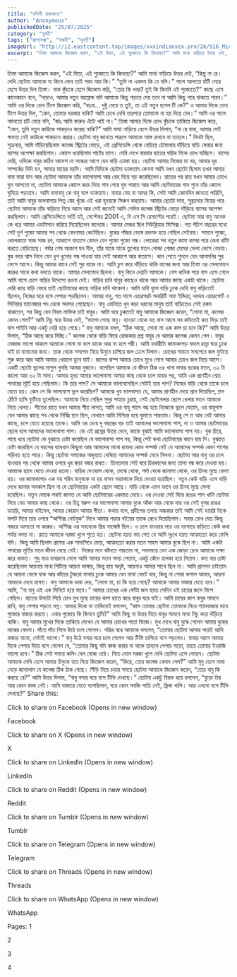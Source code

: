 ```yaml
---
title: "বন্দিনী রাজকন্যে"
author: "Anonymous"
publishedDate: "25/07/2025"
category: "যুবতী"
tags: ["গ্রুপসেক্স", "বান্ধবী", "যুবতী"]
imageUrl: "http://i2.eastcontent.top/images/xxxindiansex.pro/26/916_Middle_s.jpg"
excerpt: "তিস্তা আমাকে জিজ্ঞেস করল, “এই মিতা, এই পুজোতে কি কিনছো?” আমি মাথা নাড়িয়ে উত্তর দেই, “কিছু না রে। দেখি ছোটমা আমাকে যা কিনে দেবে তাই পরব আর কি।” “তুমি না একদম কি যে বলি।” গালে আলতো চাঁটি মেরে হেসে উত্..."
---
```


তিস্তা আমাকে জিজ্ঞেস করল, “এই মিতা, এই পুজোতে কি কিনছো?”
আমি মাথা নাড়িয়ে উত্তর দেই, “কিছু না রে। দেখি ছোটমা আমাকে যা কিনে দেবে তাই পরব আর কি।”
“তুমি না একদম কি যে বলি।”
গালে আলতো চাঁটি মেরে হেসে উত্তর দিল তিস্তা।
নাক কুঁচকে হেসে জিজ্ঞেস করি, “তোর কি খবর? তুই কি কিনবি এই পুজোতে?”
কাছে এসে কানেকানে বলে, “দাড়াও, আমার নতুন বয়ফ্রেন্ড যদি আমাকে কিছু পড়তে দেয় তবে না আমি কিছু পরে থাকতে পারব।”
আমি ওর দিকে চোখ টিপে জিজ্ঞেস করি, “বাঃবা… দুষ্টু মেয়ে ত তুই, তা এই নতুন ছাগল টি কে?”
ও আমার দিকে চোখ টিপে উত্তর দিল, “কেন, তোমার দরকার নাকি? আমি চেখে দেখি তারপরে তোমাকে না হয় দিয়ে দেব।”
আমি ওর গালে আলতো চটি মেরে বলি, “জাঃ আমি কারুর এঁটো খাই না।”
তিস্তা আমার দিকে চোখ কুঁচকে তাকিয়ে জিজ্ঞেস করে, “কেন, তুমি নতুন কাউকে পাকড়াও করেছ নাকি?”
আমি মাথা নাড়িয়ে হেসে উত্তর দিলাম, “না রে বাবা, আমার সেই ক্ষমতা নেই কাউকে পাকড়াও করার। ছোটমা বাবু জানতে পারলে আমাকে আস্ত রাখবে না তাহলে।”
দিনটা ছিল, শুক্রবার, আমি দাঁড়িয়েছিলাম কলেজ স্ট্রিটের মোড়ে, এই প্রেসিডেন্সি থেকে বেড়িয়ে চৌমাথায় দাঁড়িয়ে বাড়ি ফেরার জন্য বাসের অপেক্ষা করছিলাম। কোলে ধরেছিলাম পাটের ব্যাগ। দেরি দেখে বারবার হাতের ঘড়ির দিকে চোখ যাচ্ছিল। বাসের দেরি, ওদিকে বাবুর কঠিন আদেশ যে সন্ধ্যের আগে যেন বাড়ি ঢোকা হয়।
ছোটমা আমার নিজের মা নয়, আমার দূর সম্পর্কের দিদি হন, আমার মায়ের বয়সি। আমি দিদিকে ছোটমা ডাকতাম কেননা আমি যখন ছোটো ছিলাম তখন আমার বাবা মারা যান আর ছোটমা আমাকে তাঁর ভালোবাসা আর স্নেহ দিয়ে বড় করেছিলেন। রাতের পর রাত যখন আমার চোখে ঘুম আসতো না, ছোটমা আমাকে কোলে করে নিয়ে গান গেয়ে ঘুম পারাত আর আমি ছোটমায়ের গান শুনে তাঁর কোলে ঘুমিয়ে পড়তাম। আমি দাদাবাবু কে বাবু বলে ডাকতাম। বাবার স্নেহ বা আদর কি, সেটা আমি কোনদিন জানতে পারিনি, তাই আমি বাবুর ভালবাসায় পিতৃ স্নেহ খুঁজে এই খরা হৃদয়কে সিঞ্চন করতাম। আমার ছোটো দাদা, সুব্রতদার বিয়ের পরে ছোটমা আমাকে তাঁর বাড়িতে নিয়ে আসে আর সেই জন্যেই আমি সেদিন কলেজ স্ট্রিটের মোড়ে দাঁড়িয়ে বাসের অপেক্ষা করছিলাম।
আমি প্রেসিডেন্সিতে ভর্তি হই, সেপ্টেম্বর 2001 এ, বি এস সি রেসাল্টের পরেই। ছোটমা আর বাবু অনেক কে ধরে আমার এডমিসান করিয়ে দিয়েছিলেন কলেজে। আমার মেজর ছিল নিউক্লিয়ার ফিসিক্স।
গত পঁচিশ বছরের মধ্যে সেই দুর্গ পুজো আমার সব থেকে বেদনাময় কেটেছিল। বুকের পাঁজর ভেঙ্গে রক্তাক্ত হয়ে গেছিল সেইবার। সামনে পুজো, কোলকাতা সাজ সাজ রব, আকাশে বাতাসে কেমন যেন পুজো পুজো গন্ধ। লোকেরা সব নতুন জামা কাপর পরে কেনা কাঁটা করতে বেড়িয়েছে। বর্ষার শেষ আকাশ ঘন নীল, তাঁর মাঝে মাঝে তুলোর মতন পোজা পোজা মেঘের ভেলা ভেসে বেড়ায়। বুক ভরে শ্বাস নিলে যেন ধুপ ধুনোর গন্ধ পাওয়া যায় সেই আকাশে আর বাতাসে। কান পেতে শুনলে যেন আগমনির সুর ভেসে আসে। কিন্তু আমার কানে সেই সুর বাজে না।
আমি চুপ করে দাঁড়িয়ে থাকি বাসের জন্য আর তিস্তা ওর সেলফোনে কারুর সাথে কথা বলতে থাকে। আমার সেলফোন ছিলনা। বাবু কিনে দেয়নি আমাকে। বেশ খানিক পরে বাস এসে গেলে আমি বাসে চেপে বাড়ির উদেস্যে রওনা দেই।
বাড়ির চাবি বাবুর কাছেও থাকে আর আমার কাছে একটা থাকে। ছোটমা দেরি করে বাড়ি ফেরে তাই ছোটমায়ের কাছে বাড়ির চাবি থাকেনা। আমি চাবি খুলে বাড়ি ঢুকে দেখি বাবু বাড়িতেই ছিলেন, নিজের ঘরে বসে পেপার পড়ছিলেন। আমার বাবু, গত মাসে এয়ারপরট অথরিটি অফ ইন্ডিয়া, দমদম এয়ারপোর্ট এ সিনিয়ার ম্যানেজার পদ থেকে অবসর পেয়েছেন। বাবু এমনিতে খুব কড়া ধরনের মানুষ তাই বাড়িতেও সেই রকম থাকতেন, সব কিছু যেন নিয়ম মাফিক চাই বাবুর।
আমি ঘরে ঢুকতেই বাবু আমাকে জিজ্ঞেস করেন, “সোনা মা, কলেজ কেমন গেল?”
আমি নিচু স্বরে উত্তর দেই, “ভালো গেছে বাবু। হাওড়া থেকে যত বাস আসে সব কটাতেই কত ভিড় তাই বাস পাইনি আর একটু দেরি হয়ে গেছে।”
বাবু আমাকে বলল, “ঠিক আছে, সোনা মা এক কাপ চা হবে কি?”
আমি উত্তর দিলাম, “ঠিক আছে করে দিচ্ছি।”
কলেজ থেকে বাড়ি ফিরে রোজকার প্রশ্ন বাবুর যে আমার কলেজ কেমন গেল। বাবুর মেজাজ ভালো থাকলে আমাকে সোনা মা বলে ডাকে আর না হলে পরী।
আমি যথারীতি জামাকাপড় বদলে রান্না ঘরে ঢুকে যাই চা বানানোর জন্য। তাক থেকে সসপেন নিয়ে উনুনে চাপিয়ে জল ঢেলে দিলাম। চোখের সামনে সসপেনে জল ফুটতে শুরু করে আর আমি আমার খেয়ালে ডুবে যাই। জলের বাস্প আমার চোখে মুখে লেগে আমার চোখে জল নিয়ে আসে। একটি ছোটো ভুলের মাশুল গুনছি আমরা দুজনে। বলেছিল আমাকে যে জীবন ঠিক ৬৪ খানা দাবার ছকের মতন, ৩২ টা কালো আর ৩২ টা সাদা। আমার হৃদয় আমার ভালোবাসা আমার কাছ থেকে চলে যাবার পর, আমি এক প্রাণহীন শ্বেত পাথরের মূর্তি হয়ে গেছিলাম। কি তার পাপ? সে আমাকে ভালবেসেছিল সেটাই তার পাপ? নিজের বাড়ি থেকে তাকে চলে যেতে হয়। কেন সে কি ভালবেসে ভুল করেছিল? আমাকে খুব ভালবাসত যে, আমার প্রাণহীন দেহে প্রান দিয়েছিল, ম্লান ঠোঁটে হাসি ফুটিয়ে তুলেছিল। আমাকে নিয়ে গেছিল সুদুর পাহাড় চুরায়, সেই ছোটবেলার ছেলে খেলার মতন আমাকে নিয়ে খেলত। শীতের রাতে যখন আমার শীত লাগত, আমি ওর বাহু পাসে বদ্ধ হয়ে নিজেকে ভুলে যেতাম, ওর বাহুপাস যেন আমার কাছে সব থেকে নির্বিঘ্ন স্থান ছিল, যেখানে আমি নিশ্চিন্ত হয়ে ঘুমাতে পারতাম। কিন্তু সে ত আর নেই আমার কাছে, চলে যেতে হয়েছে তাকে। আমি ওর চেয়ে দু বছরের বড় তাই আমাদের ভালোবাসা পাপ, না ও আমার ছোটমায়ের ছেলে বলে আমাদের ভালোবাসা পাপ। কে এই প্রশ্নের উত্তর দেবে, কাকে বুঝাই আমি ভালোবাসা পাপ নয়।
বুক চিরে, পায়ে ধরে ছোটমা কে বুঝাতে চেষ্টা করেছিল যে ভালোবাসা পাপ নয়, কিন্তু সেই কথা ছোটমায়ের কানে যায় নি। বুঝাতে চেষ্টা করেছিল যে বয়সের ব্যাবধান কিছুনা আর আমাদের মাঝে রক্তের কোন সম্পর্ক নেই যে আমাদের সম্পর্ক কোন পাপের পরিনত হতে পারে। কিন্তু ছোটমা সমাজের অজুহাত দেখিয়ে আমাদের সম্পর্ক মেনে নিলনা। ছোটমা আর বাবু ওর চলে যাওয়ার পর থেকে আমার ওপরে খুব কড়া নজর রাখত। তিনতলার সেই ঘরে চিরকালের জন্য তালা বন্ধ করে দেওয়া হয়। আমাকে ছাদে যেতে দেওয়া হতনা। বাড়ির দেওয়াল থেকে, মেঝে থেকে, পর্দা থেকে জানালা থেকে, ওর চিনহ মুছে ফেলা হয়। ওর জামাকাপড় এক নয় গরিব মানুষকে না হয় বাসন অয়ালাকে দিয়ে দেওয়া হয়েছিল। নতুন কেউ বাড়ি এলে বাড়ি দেখে জানার অবকাশ ছিল না যে ছোটমায়ের একটা ছেলে আছে। বাড়ি থেকে এমন ভাবে ওর চিনহ মুছে ফেলা হয়েছিল। নতুন লোকে সবাই জানত যে আমি ছোটমায়ের একমাত্র মেয়ে।
ওর দেওয়া সেই ঘিয়ে রঙের শাল খানি ছোটমা নিয়ে নেয় আমার কাছ থেকে। ওর চিহ্ণ স্বরুপ ওর ভালোবাসা আমার বুকে আঁকা আর থেকে যায় ওর সেই ধুসর রঙের ডায়রি, আমার বাইবেল, আমার কোরান আমার গীতা। কথায় বলে, প্রদীপের তলায় অন্ধকার তাই আমি সেই ডায়রি টাকে মলাট দিয়ে তার ওপরে “অপ্টিক্স নোটবুক” লিখে আমার পড়ার বইয়ের তাকে রেখে দিয়েছিলাম। সবার চোখ যেত কিন্তু নজরে আসতো না কারুর। অপ্টিক্স ওর সবথেকে প্রিয় সাব্জেক্ট ছিল।
ও চলে যাওয়ার পরে ওর ব্যাপারে বাড়িতে কেউ কথা পর্যন্ত বলত না। রাতে আমাকে দরজা খুলে শুতে হত। ছোটমা হয়ত ভয় পেত যে আমি দুঃখে হয়ত আত্মহত্যা করে ফেলি যদি। কিন্তু আমি ছিলাম গ্রামের এক সাদাসিধে মেয়ে, আত্মহত্যা করার মতন সাহস আমার বুকে ছিল না। আমি একটা পাথরের মূর্তির মতন জীবন বেছে নেই। নিজের মনে কাঁদতে পারতাম না, সবসময়ে যেন এক জোড়া চোখ আমাকে লক্ষ্য করে থাকত। শুধু মাত্র বাথরুমে গেলে আমি আমার মতন সময় পেতাম, একটু কেঁদে হালকা হয়ে নিতাম। কত বার চেষ্টা করেছিলাম আয়নায় মাথা পিটিয়ে আয়না ভাঙ্গার, কিন্তু হায় অদৃষ্ট, আয়নাও আমার সাথে ছিল না। আমি প্রানপন চাইতাম যে আয়না ভেঙ্গে যাক আর কাঁচের টুকরো মাথায় ঢুকে আমার যেন মাথা ফেটে যায়, কিন্তু না পোরা কপাল আমার, আয়না আমাকে দেখে হাসত।
বাবু আমাকে ডাক দেয়, “সোনা মা, চা কি হয়ে গেছে? আমাকে আবার বাজার যেতে হবে।”
আমি, “না বাবু এই এক মিনিটে হয়ে যাবে।”
আমার চোখের এক ফোঁটা জল হয়ত সেদিন ওই চায়ের জলে মিশে গেছিল। হাতের উলটো পিঠে চোখ মুখ মুছে চায়ের কাপ হাতে করে বাবুর ঘরে যাই। আমি চায়ের কাপ বাবুর সামনে রাখি, বাবু পেপার পড়তে মগ্ন।
আমার দিকে না তাকিয়েই বললেন, “কাল তোমার ছোটমা তোমাকে নিয়ে শ্যামবাজার যাবে পুজোর বাজার করতে। এবার পুজোয় কি কিনবে তুমি?”
আমি কিছু না উত্তর দিয়ে বাবুর সামনে মাথা নিচু করে দাঁড়িয়ে থাকি। বাবু আমার মুখের দিকে তাকিয়ে দেখেন যে আমার চোখের পাতা ভিজে। মুখ দেখে বাবু বুঝে গেলেন আমার বুকের মাঝের বেদনা। দাঁতে দাঁত পিষে উঠে চলে গেলেন।
গম্ভির স্বরে আমাকে বললেন, “তোমার ছোটমা আসার পরেই আমি বাজার যাবো, সেটাই ভালো।”
বাবু উঠে বসার ঘরে চলে গেলেন আর টিভি চালিয়ে বসে পড়লেন। যাবার আগে আমার দিকে পেপার দিয়ে বলে গেলেন যে, “তোমার কিছু যদি কাজ করার না থাকে তাহলে পেপার পড়ো, তাতে তোমার ইংরাজি ভালো হবে।”
ঠিক সেই সময়ে কলিং বেল বেজে ওঠে। নিচে নেমে দরজা খুলে দেখি ছোটমা এসে গেছেন। ছোটমা আমাকে দেখি হেসে আমার চিবুকে হাত দিয়ে জিজ্ঞেস করেন, “কিরে, তোর কলেজ কেমন গেল?”
আমি মৃদু হেসে মাথা নেড়ে জানালাম যে কলেজ ঠিক ঠাক গেছে।
সিঁড়ি দিয়ে চড়ার সময়ে ছোটমা আমাকে জিজ্ঞেস করেন, “তোর বাবু কি করছে রে?”
আমি উত্তর দিলাম, “বাবু বসার ঘরে বসে টিভি দেখছে।”
ছোটমা একটু বিরক্ত হয়ে বললেন, “বুড়ো টার আর কোন কাজ নেই। আমি বাজারে যেতে বলেছিলাম, ঘরে কোন সবজি পাতি নেই, ফ্রিজ খালি। আর এখনো বসে টিভি দেখছে?”
Share this:


Click to share on Facebook (Opens in new window)


Facebook




Click to share on X (Opens in new window)


X




Click to share on LinkedIn (Opens in new window)


LinkedIn




Click to share on Reddit (Opens in new window)


Reddit




Click to share on Tumblr (Opens in new window)


Tumblr




Click to share on Telegram (Opens in new window)


Telegram




Click to share on Threads (Opens in new window)


Threads




Click to share on WhatsApp (Opens in new window)


WhatsApp


Pages: 
1
 
2
 
3
 
4
